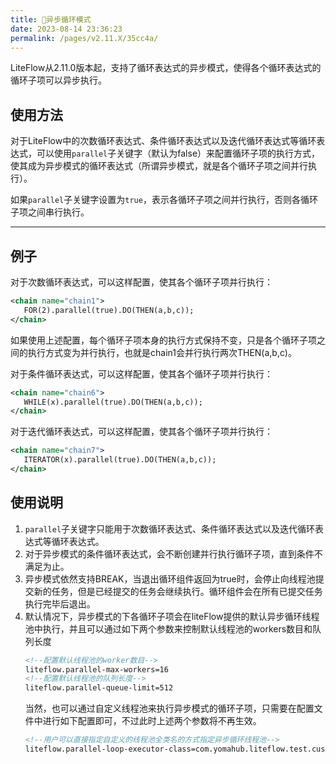 ```yaml
---
title: 🥦异步循环模式
date: 2023-08-14 23:36:23
permalink: /pages/v2.11.X/35cc4a/
---
```

LiteFlow从2.11.0版本起，支持了循环表达式的异步模式，使得各个循环表达式的循环子项可以异步执行。

## 使用方法

对于LiteFlow中的次数循环表达式、条件循环表达式以及迭代循环表达式等循环表达式，可以使用```parallel```子关键字（默认为false）来配置循环子项的执行方式，使其成为异步模式的循环表达式（所谓异步模式，就是各个循环子项之间并行执行）。

如果```parallel```子关键字设置为```true```，表示各循环子项之间并行执行，否则各循环子项之间串行执行。

---

## 例子
对于次数循环表达式，可以这样配置，使其各个循环子项并行执行：

 ``` xml
<chain name="chain1">
    FOR(2).parallel(true).DO(THEN(a,b,c));
</chain>
 ```
如果使用上述配置，每个循环子项本身的执行方式保持不变，只是各个循环子项之间的执行方式变为并行执行，也就是chain1会并行执行两次THEN(a,b,c)。

对于条件循环表达式，可以这样配置，使其各个循环子项并行执行：
 ``` xml
<chain name="chain6">
    WHILE(x).parallel(true).DO(THEN(a,b,c));
</chain>
 ```

对于迭代循环表达式，可以这样配置，使其各个循环子项并行执行：
 ``` xml
<chain name="chain7">
    ITERATOR(x).parallel(true).DO(THEN(a,b,c));
</chain>
 ```

## 使用说明
1. ```parallel```子关键字只能用于次数循环表达式、条件循环表达式以及迭代循环表达式等循环表达式。
2. 对于异步模式的条件循环表达式，会不断创建并行执行循环子项，直到条件不满足为止。
3. 异步模式依然支持BREAK，当退出循环组件返回为true时，会停止向线程池提交新的任务，但是已经提交的任务会继续执行。循环组件会在所有已提交任务执行完毕后退出。
4. 默认情况下，异步模式的下各循环子项会在liteFlow提供的默认异步循环线程池中执行，并且可以通过如下两个参数来控制默认线程池的workers数目和队列长度
    ``` xml
    <!--配置默认线程池的worker数目-->
    liteflow.parallel-max-workers=16
    <!--配置默认线程池的队列长度-->
    liteflow.parallel-queue-limit=512
    ```
   当然，也可以通过自定义线程池来执行异步模式的循环子项，只需要在配置文件中进行如下配置即可，不过此时上述两个参数将不再生效。
    ``` xml
    <!--用户可以直接指定自定义的线程池全类名的方式指定异步循环线程池-->
    liteflow.parallel-loop-executor-class=com.yomahub.liteflow.test.customThreadPool.CustomThreadBuilder
    ```